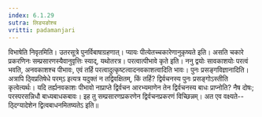 ```yaml
---
index: 6.1.29
sutra: लिड्यङोश्च
vritti: padamanjari
---
```


 विभाषेति निवृतमिति। उतरसूत्रे पुनर्विबाषाग्रहणात्। प्यायः पीत्येतच्चकारेणानुकृष्यते इति। असति चकारे प्रकरणिनः सम्प्रसारणस्यैवानुवृत्तिः स्याद्, यथोतरत्र। परत्वात्पीभावे कृते इति। ननु द्वयोः सावकाशयोः परत्वं भवति, अनवकाशश्च पीभावः, एवं तर्हि परत्वादुत्कृष्टत्वादनवकाशत्वादिति भावः। पुनः प्रसङ्गविज्ञानादिति। अत्रापि ठ्विप्रतिषेधे परम्ऽ इत्यत्र यदुक्तं न तद्विवक्षितम्, किं तर्हि? द्विर्वचनस्य पुनः प्रसङ्गोऽस्तीति कृत्वेत्यर्थः। यदि तर्ह्यनवकाशः पीभावो नाप्राप्ते द्विर्वचन आरभ्यमाणेन तेन द्विर्वचनस्य बाधः प्राप्नोति? नैष दोषः; परस्परसन्निधौ बाध्यबाधकबावः। इह तु सम्प्रसारणप्रकरणेन द्विर्वचनप्रकरणं विच्छिन्नम्। अत एव वक्ष्यते--ठ्दिग्यादेशेन द्वित्वबाधनमितष्यतेऽ इति॥